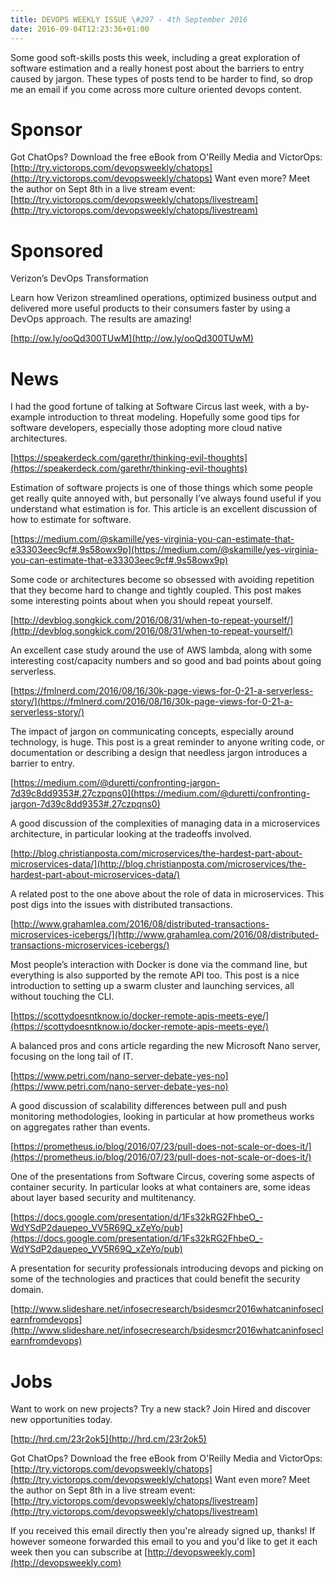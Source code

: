 ```yaml
---
title: DEVOPS WEEKLY ISSUE \#297 - 4th September 2016 
date: 2016-09-04T12:23:36+01:00
---
```


Some good soft-skills posts this week, including a great exploration of software estimation and a really honest post about the barriers to entry caused by jargon. These types of posts tend to be harder to find, so drop me an email if you come across more culture oriented devops content.


Sponsor
======

Got ChatOps? Download the free eBook from O'Reilly Media and VictorOps:  [http://try.victorops.com/devopsweekly/chatops](http://try.victorops.com/devopsweekly/chatops)
Want even more? Meet the author on Sept 8th in a live stream event: [http://try.victorops.com/devopsweekly/chatops/livestream](http://try.victorops.com/devopsweekly/chatops/livestream)


Sponsored
========

Verizon’s DevOps Transformation

Learn how Verizon streamlined operations, optimized business output and delivered more useful products to their consumers faster by using a DevOps approach. The results are amazing!

[http://ow.ly/ooQd300TUwM](http://ow.ly/ooQd300TUwM)


News
====


I had the good fortune of talking at Software Circus last week, with a by-example introduction to threat modeling. Hopefully some good tips for software developers, especially those adopting more cloud native architectures.

[https://speakerdeck.com/garethr/thinking-evil-thoughts](https://speakerdeck.com/garethr/thinking-evil-thoughts)


Estimation of software projects is one of those things which some people get really quite annoyed with, but personally I’ve always found useful if you understand what estimation is for. This article is an excellent discussion of how to estimate for software.

[https://medium.com/@skamille/yes-virginia-you-can-estimate-that-e33303eec9cf#.9s58owx9p](https://medium.com/@skamille/yes-virginia-you-can-estimate-that-e33303eec9cf#.9s58owx9p)


Some code or architectures become so obsessed with avoiding repetition that they become hard to change and tightly coupled. This post makes some interesting points about when you should repeat yourself.

[http://devblog.songkick.com/2016/08/31/when-to-repeat-yourself/](http://devblog.songkick.com/2016/08/31/when-to-repeat-yourself/)


An excellent case study around the use of AWS lambda, along with some interesting cost/capacity numbers and so good and bad points about going serverless.

[https://fmlnerd.com/2016/08/16/30k-page-views-for-0-21-a-serverless-story/](https://fmlnerd.com/2016/08/16/30k-page-views-for-0-21-a-serverless-story/)


The impact of jargon on communicating concepts, especially around technology, is huge. This post is a great reminder to anyone writing code, or documentation or describing a design that needless jargon introduces a barrier to entry.

[https://medium.com/@duretti/confronting-jargon-7d39c8dd9353#.27czpqns0](https://medium.com/@duretti/confronting-jargon-7d39c8dd9353#.27czpqns0)


A good discussion of the complexities of managing data in a microservices architecture, in particular looking at the tradeoffs involved.

[http://blog.christianposta.com/microservices/the-hardest-part-about-microservices-data/](http://blog.christianposta.com/microservices/the-hardest-part-about-microservices-data/)


A related post to the one above about the role of data in microservices. This post digs into the issues with distributed transactions.

[http://www.grahamlea.com/2016/08/distributed-transactions-microservices-icebergs/](http://www.grahamlea.com/2016/08/distributed-transactions-microservices-icebergs/)


Most people’s interaction with Docker is done via the command line, but everything is also supported by the remote API too. This post is a nice introduction to setting up a swarm cluster and launching services, all without touching the CLI.

[https://scottydoesntknow.io/docker-remote-apis-meets-eye/](https://scottydoesntknow.io/docker-remote-apis-meets-eye/)


A balanced pros and cons article regarding the new Microsoft Nano server, focusing on the long tail of IT.

[https://www.petri.com/nano-server-debate-yes-no](https://www.petri.com/nano-server-debate-yes-no)


A good discussion of scalability differences between pull and push monitoring methodologies, looking in particular at how prometheus works on aggregates rather than events.

[https://prometheus.io/blog/2016/07/23/pull-does-not-scale-or-does-it/](https://prometheus.io/blog/2016/07/23/pull-does-not-scale-or-does-it/)


One of the presentations from Software Circus, covering some aspects of container security. In particular looks at what containers are, some ideas about layer based security and multitenancy.

[https://docs.google.com/presentation/d/1Fs32kRG2FhbeO_-WdYSdP2dauepeo_VV5R69Q_xZeYo/pub](https://docs.google.com/presentation/d/1Fs32kRG2FhbeO_-WdYSdP2dauepeo_VV5R69Q_xZeYo/pub)


A presentation for security professionals introducing devops and picking on some of the technologies and practices that could benefit the security domain.

[http://www.slideshare.net/infosecresearch/bsidesmcr2016whatcaninfoseclearnfromdevops](http://www.slideshare.net/infosecresearch/bsidesmcr2016whatcaninfoseclearnfromdevops)


Jobs
====

Want to work on new projects? Try a new stack? Join Hired and discover new opportunities today.

[http://hrd.cm/23r2ok5](http://hrd.cm/23r2ok5)



Got ChatOps? Download the free eBook from O'Reilly Media and VictorOps:  [http://try.victorops.com/devopsweekly/chatops](http://try.victorops.com/devopsweekly/chatops)
Want even more? Meet the author on Sept 8th in a live stream event: [http://try.victorops.com/devopsweekly/chatops/livestream](http://try.victorops.com/devopsweekly/chatops/livestream)


If you received this email directly then you're already signed up, thanks! If however someone forwarded this email to you and you'd like to get it each week then you can subscribe at [http://devopsweekly.com](http://devopsweekly.com)

